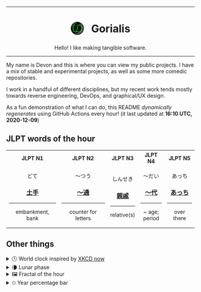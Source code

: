 ***

<h1 align="center">
<sub>
    <img src="readme/resources/avatar.png" height="36">
</sub>
&nbsp;
Gorialis
</h1>
<p align="center">
Hello! I like making tangible software.
</p>

***

My name is Devon and this is where you can view my public projects. I have a mix of stable and experimental projects, as well as some more comedic repositories.

I work in a handful of different disciplines, but my recent work tends mostly towards reverse engineering, DevOps, and graphical/UX design.

As a fun demonstration of what I can do, this README *dynamically regenerates* using GitHub Actions every hour! (it last updated at **16:10 UTC, 2020-12-09**)

<h2>JLPT words of the hour</h2>
<table>
    <tr>
        <th>JLPT N1</th>
        <th>JLPT N2</th>
        <th>JLPT N3</th>
        <th>JLPT N4</th>
        <th>JLPT N5</th>
    </tr>
    <tr>
        <td>
            <p align="center">どて</p>
            <h3 align="center"><b><a href="https://jisho.org/search/%E5%9C%9F%E6%89%8B">土手</a></b></h3>
            <hr>
            <p align="center">embankment,<wbr> bank</p>
        </td>
        <td>
            <p align="center">～つう</p>
            <h3 align="center"><b><a href="https://jisho.org/search/%EF%BD%9E%E9%80%9A">～通</a></b></h3>
            <hr>
            <p align="center">counter for letters</p>
        </td>
        <td>
            <p align="center">しんせき</p>
            <h3 align="center"><b><a href="https://jisho.org/search/%E8%A6%AA%E6%88%9A">親戚</a></b></h3>
            <hr>
            <p align="center">relative(s)</p>
        </td>
        <td>
            <p align="center">～だい</p>
            <h3 align="center"><b><a href="https://jisho.org/search/%EF%BD%9E%E4%BB%A3">～代</a></b></h3>
            <hr>
            <p align="center">~ age;<br> period</p>
        </td>
        <td>
            <p align="center">あっち</p>
            <h3 align="center"><b><a href="https://jisho.org/search/%E3%81%82%E3%81%A3%E3%81%A1">あっち</a></b></h3>
            <hr>
            <p align="center">over there</p>
        </td>
    </tr>
</table>

<h2>Other things</h2>
<details>
<summary>🕓  World clock inspired by <a href="https://xkcd.com/now">XKCD now</a></summary>

> <img src="generated/now.png" width="512">

</details>
<details>
<summary>🌘 Lunar phase</summary>

The moon is approximately 85.10% through its phase (Waning Crescent).

</details>
<details>
<summary>&#x1f5bc; Fractal of the hour</summary>

> <img src="generated/fractal.png" width="512">

</details>
<details>
<summary>&#x23f2; Year percentage bar</summary>
<pre><code>2020 [██████████████████▁▁] 93.90%</code></pre>
</details>
